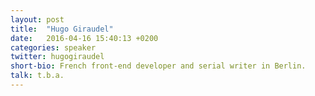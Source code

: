 ```yaml
---
layout: post
title:  "Hugo Giraudel"
date:   2016-04-16 15:40:13 +0200
categories: speaker
twitter: hugogiraudel
short-bio: French front-end developer and serial writer in Berlin.
talk: t.b.a.
---
```

